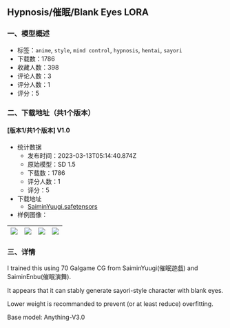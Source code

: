 ## Hypnosis/催眠/Blank Eyes LORA
### 一、模型概述

- 标签：`anime`, `style`, `mind control`, `hypnosis`, `hentai`, `sayori`
- 下载数：1786
- 收藏人数：398
- 评论人数：3
- 评分人数：1
- 评分：5

### 二、下载地址（共1个版本）

#### [版本1/共1个版本] V1.0

- 统计数据
  - 发布时间：2023-03-13T05:14:40.874Z
  - 原始模型：SD 1.5
  - 下载数：1786
  - 评分人数：1
  - 评分：5
- 下载地址
  - [SaiminYuugi.safetensors](https://civitai.com/api/download/models/17946)
- 样例图像：

| <img src="https://image.civitai.com/xG1nkqKTMzGDvpLrqFT7WA/ea964488-95b4-4f75-5844-abd8025d1700/width=450/183830.jpeg" /> | <img src="https://image.civitai.com/xG1nkqKTMzGDvpLrqFT7WA/5409a23b-2d04-42a2-001f-cd2f8ac2aa00/width=450/183853.jpeg" /> | <img src="https://image.civitai.com/xG1nkqKTMzGDvpLrqFT7WA/f09c99ec-c21e-4852-57b2-74dc2b936700/width=450/183829.jpeg" /> | <img src="https://image.civitai.com/xG1nkqKTMzGDvpLrqFT7WA/ad02fe4c-35a2-469f-bd3a-e4f8f0db1100/width=450/183831.jpeg" /> |
| ---- | ---- | ---- | ---- |


### 三、详情
<p>I trained this using 70 Galgame CG from SaiminYuugi(催眠遊戯) and SaiminEnbu(催眠演舞).</p><p>It appears that it can stably generate sayori-style character with blank eyes.</p><p>Lower weight is recommanded to prevent (or at least reduce) overfitting.</p><p>Base model: Anything-V3.0</p>